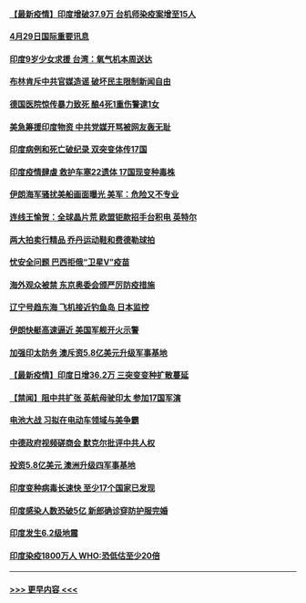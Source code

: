 #### [【最新疫情】印度增破37.9万 台机师染疫案增至15人](../pages/prog202/a103107083.md?t=04300152) 
#### [4月29日国际重要讯息](../pages/prog202/a103106849.md?t=04300152) 
#### [印度9岁少女求援 台湾：氧气机本周送达](../pages/prog202/a103106838.md?t=04300152) 
#### [布林肯斥中共官媒造谣 破坏民主限制新闻自由](../pages/prog202/a103106807.md?t=04300152) 
#### [德国医院惊传暴力致死 酿4死1重伤警逮1女](../pages/prog202/a103106635.md?t=04300152) 
#### [美急筹援印度物资 中共党媒开骂被网友轰无耻](../pages/prog202/a103106557.md?t=04300152) 
#### [印度病例和死亡破纪录 双突变体传17国](../pages/prog202/a103106574.md?t=04300152) 
#### [印度疫情肆虐 救护车塞22遗体 17国现变种毒株](../pages/prog202/a103106495.md?t=04300152) 
#### [伊朗海军骚扰美船画面曝光 美军：危险又不专业](../pages/prog202/a103105866.md?t=04300152) 
#### [连线王愉贺：全球晶片荒 欧盟钜款招手台积电 英特尔](../pages/prog202/a103105727.md?t=04300152) 
#### [两大拍卖行精品 乔丹运动鞋和费德勒球拍](../pages/prog202/a103106507.md?t=04300152) 
#### [忧安全问题 巴西拒俄“卫星V”疫苗](../pages/prog202/a103106209.md?t=04300152) 
#### [海外观众被禁 东京奥委会颁严厉防疫措施](../pages/prog202/a103106464.md?t=04300152) 
#### [辽宁号趋东海 飞机接近钓鱼岛 日本监控](../pages/prog202/a103106452.md?t=04300152) 
#### [伊朗快艇高速逼近 美国军舰开火示警](../pages/prog202/a103106445.md?t=04300152) 
#### [加强印太防务 澳斥资5.8亿美元升级军事基地](../pages/prog202/a103106213.md?t=04300152) 
#### [【最新疫情】印度日增36.2万 三突变变种扩散蔓延](../pages/prog202/a103106369.md?t=04300152) 
#### [【禁闻】阻中共扩张 英航母驶印太 参加17国军演](../pages/prog202/a103106336.md?t=04300152) 
#### [电池大战 习拟在电动车领域与美争霸](../pages/prog202/a103106340.md?t=04300152) 
#### [中德政府视频磋商会 默克尔批评中共人权](../pages/prog202/a103106333.md?t=04300152) 
#### [投资5.8亿美元 澳洲升级四军事基地](../pages/prog202/a103106313.md?t=04300152) 
#### [印度变种病毒长速快 至少17个国家已发现](../pages/prog202/a103106217.md?t=04300152) 
#### [印度感染人数恐破5亿 新郎确诊穿防护服完婚](../pages/prog202/a103106142.md?t=04300152) 
#### [印度发生6.2级地震](../pages/prog202/a103106119.md?t=04300152) 
#### [印度染疫1800万人 WHO:恐低估至少20倍](../pages/prog202/a103106072.md?t=04300152) 

----
#### [ >>> 更早内容 <<< ](../indexes/prog202-earlier.md)
